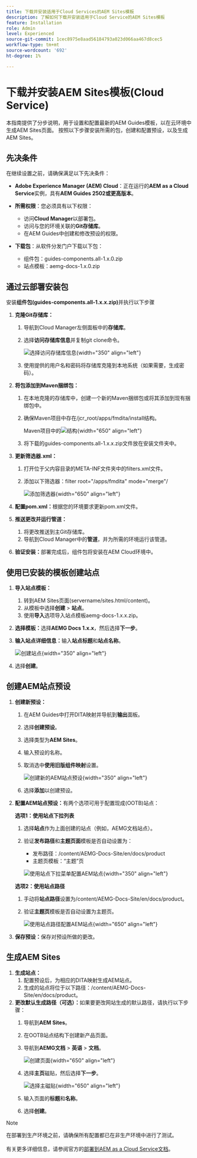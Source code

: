 ```yaml
---
title: 下载并安装适用于Cloud Services的AEM Sites模板
description: 了解如何下载并安装适用于Cloud Service的AEM Sites模板
feature: Installation
role: Admin
level: Experienced
source-git-commit: 1cec8975e8aad56184793a023d066aa467d8cec5
workflow-type: tm+mt
source-wordcount: '692'
ht-degree: 1%

---
```


# 下载并安装AEM Sites模板(Cloud Service)

本指南提供了分步说明，用于设置和配置最新的AEM Guides模板，以在云环境中生成AEM Sites页面。 按照以下步骤安装所需的包，创建和配置预设，以及生成AEM Sites。

## 先决条件

在继续设置之前，请确保满足以下先决条件：

- **Adobe Experience Manager (AEM) Cloud**：正在运行的&#x200B;**AEM as a Cloud Service**&#x200B;实例，具有&#x200B;**AEM Guides 2502或更高版本**。

- **所需权限**：您必须具有以下权限：

   - 访问&#x200B;**Cloud Manager**&#x200B;以部署包。
   - 访问与您的环境关联的&#x200B;**Git存储库**。
   - 在AEM Guides中创建和修改预设的权限。

- **下载包**：从软件分发门户下载以下包：

   - 组件包：guides-components.all-1.x.0.zip
   - 站点模板：aemg-docs-1.x.0.zip

## 通过云部署安装包

安装&#x200B;**组件包(guides-components.all-1.x.x.zip)**&#x200B;并执行以下步骤

1. **克隆Git存储库：**
   1. 导航到Cloud Manager左侧面板中的&#x200B;**存储库**。
   2. 选择&#x200B;**访问存储库信息**&#x200B;并复制git clone命令。

      ![选择访问存储库信息](/help/product-guide/knowledge-base/kb-articles/assets/publishing/access-repo.png){width="350" align="left"}

   3. 使用提供的用户名和密码将存储库克隆到本地系统（如果需要，生成密码）。
2. **将包添加到Maven捆绑包：**
   1. 在本地克隆的存储库中，创建一个新的Maven捆绑包或将其添加到现有捆绑包中。
   2. 确保Maven项目中存在/jcr_root/apps/fmdita/install结构。

      Maven项目中的![结构](/help/product-guide/knowledge-base/kb-articles/assets/publishing/maven-structure.png){width="650" align="left"}


   3. 将下载的guides-components.all-1.x.x.zip文件放在安装文件夹中。

3. **更新筛选器.xml：**

   1. 打开位于父内容目录的META-INF文件夹中的filters.xml文件。
   2. 添加以下筛选器：filter root=&quot;/apps/fmdita&quot; mode=&quot;merge&quot;/


      ![添加筛选器](/help/product-guide/knowledge-base/kb-articles/assets/publishing/add-filter-xml.png){width="650" align="left"}


4. **配置pom.xml：**&#x200B;根据您的环境要求更新pom.xml文件。
5. **推送更改并运行管道：**
   1. 将更改推送到主Git存储库。
   2. 导航到Cloud Manager中的&#x200B;**管道**，并为所需的环境运行该管道。
6. **验证安装：**&#x200B;部署完成后，组件包将安装在AEM Cloud环境中。

## 使用已安装的模板创建站点

1. **导入站点模板：**
   1. 转到AEM Sites页面(servername/sites.html/content)。
   2. 从模板中选择&#x200B;**创建** > **站点**。
   3. 使用&#x200B;**导入**&#x200B;选项导入站点模板aemg-docs-1.x.x.zip。
2. **选择模板：**&#x200B;选择&#x200B;**AEMG Docs 1.x.x**，然后选择&#x200B;**下一步**。
3. **输入站点详细信息：**&#x200B;输入&#x200B;**站点标题**&#x200B;和&#x200B;**站点名称**。

   ![创建站点](/help/product-guide/knowledge-base/kb-articles/assets/publishing/create-site.png){width="350" align="left"}

4. 选择&#x200B;**创建**。

## 创建AEM站点预设

1. **创建新预设：**
   1. 在AEM Guides中打开DITA映射并导航到&#x200B;**输出**&#x200B;面板。
   2. 选择&#x200B;**创建预设**。
   3. 选择类型为&#x200B;**AEM Sites**。
   4. 输入预设的名称。
   5. 取消选中&#x200B;**使用旧版组件映射**&#x200B;设置。

      ![创建新的AEM站点预设](/help/product-guide/knowledge-base/kb-articles/assets/publishing/create-new-output-preset.png){width="350" align="left"}

   6. 选择&#x200B;**添加**&#x200B;以创建预设。
2. **配置AEM站点预设：**&#x200B;有两个选项可用于配置现成(OOTB)站点：

   **选项1：使用站点下拉列表**

   1. 选择&#x200B;**站点**&#x200B;作为上面创建的站点（例如，AEMG文档站点）。
   2. 验证&#x200B;**发布路径**&#x200B;和&#x200B;**主题页面**&#x200B;模板是否自动设置为：
      - 发布路径：/content/AEMG-Docs-Site/en/docs/product
      - 主题页模板：“主题”页

      ![使用站点下拉菜单配置AEM站点](/help/product-guide/knowledge-base/kb-articles/assets/publishing/use-site-dropdown-cs.png){width="350" align="left"}

   **选项2：使用站点路径**

   1. 手动将&#x200B;**站点路径**&#x200B;设置为/content/AEMG-Docs-Site/en/docs/product。
   2. 验证&#x200B;**主题页**&#x200B;模板是否自动设置为主题页。

      ![使用站点路径配置AEM站点](/help/product-guide/knowledge-base/kb-articles/assets/publishing/use-site-path-cs.png){width="650" align="left"}

3. **保存预设：**&#x200B;保存对预设所做的更改。

## 生成AEM Sites

1. **生成站点：**
   1. 配置预设后，为相应的DITA映射生成AEM站点。
   2. 生成的站点将位于以下路径：/content/AEMG-Docs-Site/en/docs/product。
2. **更改默认生成路径（可选）：**&#x200B;如果要更改网站生成的默认路径，请执行以下步骤：
   1. 导航到&#x200B;**AEM Sites**。
   2. 在OOTB站点结构下创建新产品页面。
   3. 导航到&#x200B;**AEMG文档** > **英语** > **文档**。

      ![创建页面](/help/product-guide/knowledge-base/kb-articles/assets/publishing/create-page-cs.png){width="650" align="left"}

   4. 选择&#x200B;**主页**&#x200B;磁贴，然后选择&#x200B;**下一步**。

      ![选择主磁贴](/help/product-guide/knowledge-base/kb-articles/assets/publishing/home-tile-cs.png){width="650" align="left"}

   5. 输入页面的&#x200B;**标题**&#x200B;和&#x200B;**名称**。
   6. 选择&#x200B;**创建**。

>[!NOTE]
>
> 在部署到生产环境之前，请确保所有配置都已在非生产环境中进行了测试。 <br><br>有关更多详细信息，请参阅官方的[部署到AEM as a Cloud Service文档](https://experienceleague.adobe.com/en/docs/experience-manager-cloud-service/content/implementing/deploying/overview)。
